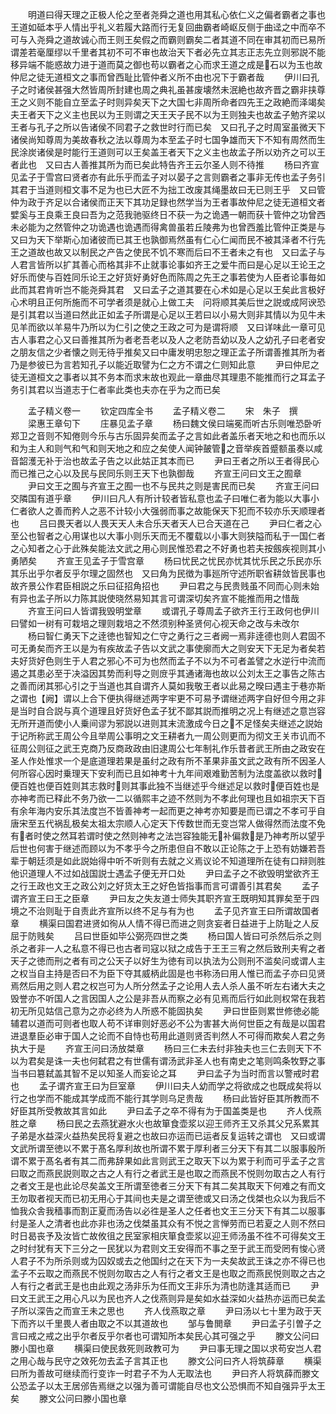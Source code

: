 <!-- { "loadSidebar": true } -->
　　明道曰得天理之正极人伦之至者尧舜之道也用其私心依仁义之偏者霸者之事也王道如砥本乎人情出乎礼义若履大路而行无复回曲霸者崎岖反侧于曲迳之中而卒不可与入尧舜之道故诚心而王则王矣假之而霸则霸矣二者其道不同在审其初而已易所谓差若毫厘缪以千里者其初不可不审也故治天下者必先立其志正志先立则邪説不能移异端不能惑故力进于道而莫之御也苟以霸者之心而求王道之成是石以为玉也故仲尼之徒无道桓文之事而曾西耻比管仲者义所不由也况下于霸者哉
　　伊川曰孔子之时诸侯甚强大然皆周所封建也周之典礼虽甚废壊然未泯絶也故齐晋之霸非挟尊王之义则不能自立至孟子时则异矣天下之大国七非周所命者四先王之政絶而泽竭矣夫王者天下之义主也民以为王则谓之天王天子民不以为王则独夫也故孟子勉齐梁以王者与孔子之所以告诸侯不同君子之救世时行而已矣　又曰孔子之时周室虽微天下诸侯尚知尊周为美故春秋之法以尊周为本至孟子时七国争雄而天下不知有周然而生民涂炭诸侯是时能行王道则可以王矣盖王者天下之义主也故孟子所以劝齐之可以王者此也　又曰古人善推其所为而已矣此特告齐王云尔圣人则不待推
　　杨曰齐宣见孟子于雪宫曰贤者亦有此乐乎而孟子对以晏子之言则霸者之事非无传也孟子务引其君于当道则桓文事不足为也已大匠不为拙工改废其绳墨故曰无已则王乎　又曰管仲为政于齐足以合诸侯而正天下其功足録也然学当为王者事故仲尼之徒无道桓文者嬖奚与王良乘王良曰吾为之范我驰驱终日不获一为之诡遇一朝而获十管仲之功曾西未必能为之然管仲之功诡遇也诡遇而得禽兽虽若丘陵弗为也曾西羞比管仲正类是与　又曰为天下举斯心加诸彼而已其王也孰御焉然虽有仁心仁闻而民不被其泽者不行先王之道故也故又以制民之产告之使民不饥不寒而后曰不王者未之有也　又曰孟子与人君言皆所以扩其善心而格其非不止就事论事如齐王之爱牛而曰是心足以王论王之好乐而使与百姓同乐论王之好货好勇好色而陈周之先王之事若使为人臣者论事毎如此而其君肯听岂不能尧舜其君　又曰孟子之道其要在心术如是心足以王矣此言极好心术明且正何所施而不可学者须是就心上做工夫　问将顺其美后世之説或成阿谀恐是引其君以当道曰然此正如孟子所谓是心足以王若曰以小易大则非其情以为见牛未见羊而欲以羊易牛乃所以为仁引之使之王政之可为是谓将顺　又曰详味此一章可见古人事君之心又曰善推其所为者老吾老以及人之老防吾幼以及人之幼孔子曰老者安之朋友信之少者懐之则无待乎推矣又曰中庸发明忠恕之理正孟子所谓善推其所为者乃是参彼已为言若知孔子以能近取譬为仁之方不谓之仁则知此意
　　尹曰仲尼之徒无道桓文之事者以其不务本而求末故也观此一章曲尽其理患不能推而行之耳孟子务引其君以当道志于仁者率此类也夫亦在乎为之而已矣

　　孟子精义卷一
　　钦定四库全书
　　孟子精义卷二
　　宋　朱子　撰
　　梁惠王章句下
　　庄暴见孟子章
　　杨曰魏文侯曰端冕而听古乐则唯恐卧听郑卫之音则不知倦则今乐与古乐固异矣而孟子之言如此者盖乐者天地之和也而乐以和为主人和则气和气和则天地之和应之矣使人闻钟皷管之音举疾首蹙额虽奏以咸音韶濩无补于治也故孟子告之以此姑正其本而已
　　尹曰王者之所以王者得民心而已推己之心以及民与民同乐则王天下也孰御哉
　　齐宣王问曰文王之囿章
　　尹曰文王之囿与齐宣王之囿一也不与民共之则是害民而已矣
　　齐宣王问曰交隣国有道乎章
　　伊川曰凡人有所计较者皆私意也孟子曰唯仁者为能以大事小仁者欲人之善而矜人之恶不计较小大强弱而事之故能保天下犯而不较亦乐天顺理者也
　　吕曰畏天者以人畏天天人未合乐天者天人已合天道在己
　　尹曰仁者之心至公也智者之心用谋也以大事小则乐天而无不覆载以小事大则狭隘而私于一国仁者之心知者之心于此殊矣能法文武之用心则民惟恐君之不好勇也若夫按劔疾视则其小勇陋矣
　　齐宣王见孟子于雪宫章
　　杨曰忧民之忧民亦忧其忧乐民之乐民亦乐其乐出乎尔者反乎尔理之固然也　又曰角为民徴为事廵所守述所职省耕敛皆民事也故齐景公作君臣相説之乐曰征招角招也
　　尹曰君之与民贵贱虽不同而心则未始有异也孟子所以力陈其説使晓然易知其言可谓深切矣齐宣不能推而用之惜哉
　　齐宣王问曰人皆谓我毁明堂章
　　或谓孔子尊周孟子欲齐王行王政何也伊川曰譬如一树有可栽培之理则栽培之不然须别种圣贤何心视天命之改与未改尔
　　杨曰智仁勇天下之逹徳也智知之仁守之勇行之三者阙一焉非逹德也则人君固不可无勇矣而齐王以是为有疾故孟子告以文武之事使廓而大之则安天下无足为者矣若夫好货好色则生于人君之邪心不可为也然而孟子不以为不可者盖譬之水逆行中流而遏之其患必至于决溢因其势而利导之则庻乎其通诸海也故以公刘太王之事告之陈古之善而闭其邪心引之于当道也其自谓齐人莫如我敬王者以此易之暌曰遇主于巷亦斯之谓也【阙】谓以上合下便执得继述两字牢更不可易予谓继述两字自好但今用之非是当时自合説与真个道理且好货好色孟子犹不鄙其説而推明之况上有继述之意岂容无所开道而使小人乗间谬为邪説以进则其末流激成今日之不足怪矣夫继述之説始于记所称武王周公今且举周公事明之文王耕者九一周公则更而为彻文王关市讥而不征周公则征之武王克商乃反商政政由旧逮周公七年制礼作乐昔者武王所由之政安在圣人作处惟求一个是底道理若果是虽纣之政有所不革果非虽文武之政有所不因圣人何所容心因时乗理天下安利而已且如神考十九年间艰难勤苦制为法度盖欲以救时便百姓也便百姓则其志救时则其事此独不当继述乎今继述足以救时便百姓也是亦神考而已释此不务乃欲一二以循熙丰之迹不然则为不孝此何理也且如祖宗天下百有余年海内安乐其法度岂不皆善神考一起而更之神考亦知要是而已谓之不孝可乎自唐宋至五代祸乱极矣太祖太宗顺人心定天下传数世而无变岂常人做得然而法度不免有者时使之然耳若谓时使之然则神考之法岂容独能无补偏救是乃神考所以望乎后世也何害于继述而顾以为不孝乎今之所患但自不敢以正论陈之于上恐有妨嫌若吾辈于朝廷须是如此説始得中听不听则有去就之义焉议论不知道理所在徒有口辩则胜他识道理人不过如战国説士遇孟子便无开口处
　　尹曰孟子之不欲毁明堂欲齐王之行王政也文王之政公刘之好货太王之好色皆指事而言可谓善引其君矣
　　孟子谓齐宣王曰王之臣章
　　尹曰友之失友道士师失其职齐宣王既明知其罪矣至于四境之不治则耻于自责此齐宣所以终不足与有为也
　　孟子见齐宣王曰所谓故国者章
　　横渠曰国君进贤如徇从人情不得已而进之则贪妄者日益进于上防耻之人反屈于防贱矣
　　吕曰世臣如毕公弼亮四世之类
　　杨曰国人皆曰可杀然后杀之则杀之者非一人之私意不得已也古者司寇以狱之成告于王王三宥之然后致刑夫宥之者天子之徳而刑之者有司之公天子以好生为徳有司以执法为公则刑不滥矣问或谓人主之权当自主持是否曰不为臣下夺其威柄此固是也书称汤曰用人惟已而孟子亦曰见贤焉然后用之则人君之权岂可为人所分然孟子之论用人去人杀人虽不听左右诸大夫之毁誉亦不听国人之言因国人之公是非吾从而察之必有见焉而后行如此则权常在我若初无所见姑信己意为之亦必终为人所惑不能固执矣
　　尹曰世臣则累世修徳必能辅君以道而可则者也取人苟不详审则好恶必不公为害甚大尚何世臣之有哉是以国君进退羣臣必审于国人之论而不自恃也苟用此道则贤否判然人不可得而欺矣人君之务执大于是
　　齐宣王问曰汤放桀章
　　杨曰三仁未去纣非独夫也三仁去则天下不以为君矣是诛一夫也何弑君之有世儒有谓汤武非圣人也有南史之笔则鸣条牧野之事当书曰簒弑盖其智不足以知圣人而妄论之耳
　　尹曰孟子为当时而言以警戒时君也
　　孟子谓齐宣王曰为巨室章
　　伊川曰夫人幼而学之将欲成之也既成矣将以行之也学而不能成其学成而不能行其学则乌足贵哉
　　杨曰此皆好臣其所教而不好臣其所受教故其言如此
　　尹曰孟子之卒不得有为于国盖类是也
　　齐人伐燕胜之章
　　杨曰民之去燕犹避水火也故箪食壶浆以迎王师齐王又杀其父兄系累其子弟是水益深火益热矣民将复避之也故曰亦运而已运者反复运转之谓也　又曰或谓文武所谓至徳以不累于髙名厚利故也所谓不累于厚利者三分天下有其二以服事殷所谓不累于髙名者有其二而弗辞果如此言则武王之取天下以为累于利而可乎孟子之言曰取之而燕民説则取之古之人有行之者武王是也取之而燕民不悦则勿取古之人有行之者文王是也此论尽矣盖文王所谓至徳者三分天下有其二矣其取天下何难之有而文王勿取者视天而已初无用心于其间也夫是之谓至徳或又曰汤之伐桀也众以为我后不恤我众舎我穑事而割正夏而汤告以必徃是圣人之任者也文王三分天下有其二以服事纣是圣人之清者也此亦非也汤之伐桀虽其众有不悦之言惮劳而已若夏之人则不然曰时日曷丧予及汝皆亡故攸徂之民室家相庆箪食壶浆以迎王师汤虽不徃不可得矣文王之时纣犹有天下三分之一民犹以为君则文王安得而不事之至于武王而受罔有悛心贤人君子不为所杀则或为囚奴或去之他国纣之在天下为一夫矣故武王诛之亦不得已也孟子不云取之而燕民不悦则勿取古之人有行之者文王是也取之而燕民悦则取之古之人有行之者武王是也由此观之汤非乐为任而文王非乐为清也防逢其适而已
　　尹曰文王武王之用心凡以为民也齐人之伐燕则异是矣如水益深如火益热亦运而已矣孟子所以深告之而宣王未之思也
　　齐人伐燕取之章
　　尹曰汤以七十里为政于天下而齐以千里畏人者由取之不以其道故也
　　邹与鲁閧章
　　尹曰孟子引曽子之言曰戒之戒之出乎尔者反乎尔者也可谓知所本矣民心其可强之乎
　　滕文公问曰滕小国也章
　　横渠曰使民救死则政教可为
　　尹曰事无理之国以求苟安岂人君之用心哉与民守之效死勿去孟子言其正也
　　滕文公问曰齐人将筑薛章
　　横渠曰所为善故可继续而行变诈一时君子不为人无取法也
　　尹曰齐人将筑薛而滕文公恐孟子以太王居邠告焉继之以强为善可谓能自尽也文公恐惧而不知自强异乎太王矣
　　滕文公问曰滕小国也章

